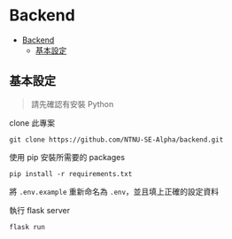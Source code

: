 # Backend

<!-- TOC -->
- [Backend](#Backend)
    - [基本設定](#基本設定)
<!-- /TOC -->

## 基本設定
> 請先確認有安裝 Python

clone 此專案
```
git clone https://github.com/NTNU-SE-Alpha/backend.git
```

使用 pip 安裝所需要的 packages

```
pip install -r requirements.txt
```

將 `.env.example` 重新命名為 `.env`，並且填上正確的設定資料

執行 flask server

```
flask run
```
